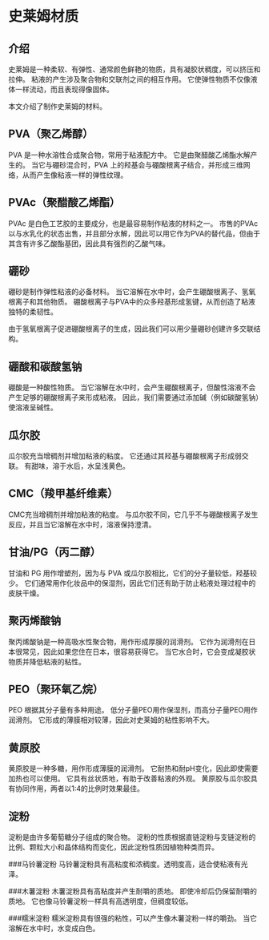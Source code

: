 # 史莱姆材质
## 介绍
史莱姆是一种柔软、有弹性、通常颜色鲜艳的物质，具有凝胶状稠度，可以挤压和拉伸。
粘液的产生涉及聚合物和交联剂之间的相互作用。
它使弹性物质不仅像液体一样流动，而且表现得像固体。

本文介绍了制作史莱姆的材料。

## PVA（聚乙烯醇）
PVA 是一种水溶性合成聚合物，常用于粘液配方中。
它是由聚醋酸乙烯酯水解产生的。
当它与硼砂混合时，PVA 上的羟基会与硼酸根离子结合，并形成三维网络，从而产生像粘液一样的弹性纹理。

## PVAc（聚醋酸乙烯酯）
PVAc 是白色工艺胶的主要成分，也是最容易制作粘液的材料之一。
市售的PVAc以与水乳化的状态出售，并且部分水解，因此可以用它作为PVA的替代品，但由于其含有许多乙酸酯基团，因此具有强烈的乙酸气味。

## 硼砂
硼砂是制作弹性粘液的必备材料。
当它溶解在水中时，会产生硼酸根离子、氢氧根离子和其他物质。
硼酸根离子与PVA中的众多羟基形成氢键，从而创造了粘液独特的柔韧性。

由于氢氧根离子促进硼酸根离子的生成，因此我们可以用少量硼砂创建许多交联结构。

## 硼酸和碳酸氢钠
硼酸是一种酸性物质。
当它溶解在水中时，会产生硼酸根离子，但酸性溶液不会产生足够的硼酸根离子来形成粘液。
因此，我们需要通过添加碱（例如碳酸氢钠）使溶液呈碱性。


## 瓜尔胶
瓜尔胶充当增稠剂并增加粘液的粘度。
它还通过其羟基与硼酸根离子形成弱交联。
有甜味，溶于水后，水呈浅黄色。

## CMC（羧甲基纤维素）
CMC充当增稠剂并增加粘液的粘度。
与瓜尔胶不同，它几乎不与硼酸根离子发生反应，并且当它溶解在水中时，溶液保持澄清。

## 甘油/PG（丙二醇）
甘油和 PG 用作增塑剂，因为与 PVA 或瓜尔胶相比，它们的分子量较低，羟基较少。
它们通常用作化妆品中的保湿剂，因此它们还有助于防止粘液处理过程中的皮肤干燥。

## 聚丙烯酸钠
聚丙烯酸钠是一种高吸水性聚合物，用作形成厚膜的润滑剂。
它作为润滑剂在日本很常见，因此如果您住在日本，很容易获得它。
当它水合时，它会变成凝胶状物质并降低粘液的粘性。

## PEO（聚环氧乙烷）
PEO 根据其分子量有多种用途。
低分子量PEO用作保湿剂，而高分子量PEO用作润滑剂。
它形成的薄膜相对较薄，因此对史莱姆的粘性影响不大。

## 黄原胶
黄原胶是一种多糖，用作形成薄膜的润滑剂。
它耐热和耐pH变化，因此即使需要加热也可以使用。
它具有丝状质地，有助于改善粘液的外观。
黄原胶与瓜尔胶具有协同作用，两者以1:4的比例时效果最佳。

## 淀粉
淀粉是由许多葡萄糖分子组成的聚合物。
淀粉的性质根据直链淀粉与支链淀粉的比例、颗粒大小和晶体结构而变化，因此淀粉性质因植物种类而异。

###马铃薯淀粉
马铃薯淀粉具有高粘度和浓稠度。透明度高，适合使粘液有光泽。

###​木薯淀粉
木薯淀粉具有高粘度并产生耐嚼的质地。
即使冷却后仍保留耐嚼的质地。
它也像马铃薯淀粉一样具有高透明度，但稠度较低。

###糯米淀粉
糯米淀粉具有很强的粘性，可以产生像木薯淀粉一样的嚼劲。
当它溶解在水中时，水变成白色。
